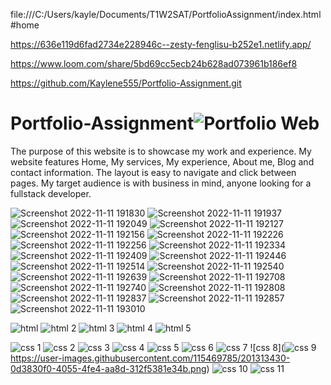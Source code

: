 file:///C:/Users/kayle/Documents/T1W2SAT/PortfolioAssignment/index.html#home

https://636e119d6fad2734e228946c--zesty-fenglisu-b252e1.netlify.app/

https://www.loom.com/share/5bd69cc5ecb24b628ad073961b186ef8

https://github.com/Kaylene555/Portfolio-Assignment.git

# Portfolio-Assignment![Portfolio Web](https://user-images.githubusercontent.com/115469785/201305574-e905a3e8-8f76-4263-8b3e-dbf0d4fc340e.png)

The purpose of this website is to showcase my work and experience.
My website features Home, My services, My experience, About me, Blog and contact information.
The layout is easy to navigate and click between pages.
My target audience is with business in mind, anyone looking for a fullstack developer.

![Screenshot 2022-11-11 191830](https://user-images.githubusercontent.com/115469785/201307941-c8a03c3a-3be9-4929-8688-c03d113ce7de.png)
![Screenshot 2022-11-11 191937](https://user-images.githubusercontent.com/115469785/201308084-c746d071-7e7f-454d-a039-d532f2d3f342.png)
![Screenshot 2022-11-11 192049](https://user-images.githubusercontent.com/115469785/201308321-ad2d3b0c-9e9a-4974-a7e1-00368e9b68f4.png)
![Screenshot 2022-11-11 192127](https://user-images.githubusercontent.com/115469785/201308440-e177433a-e29a-45a7-a522-9b94c2a18cc2.png)
![Screenshot 2022-11-11 192156](https://user-images.githubusercontent.com/115469785/201308569-ce1af2e7-014a-474f-8929-3a286ff8772c.png)
![Screenshot 2022-11-11 192226](https://user-images.githubusercontent.com/115469785/201308631-2b20d173-7eac-44de-a01c-471c7c5c2103.png)
![Screenshot 2022-11-11 192256](https://user-images.githubusercontent.com/115469785/201308736-70dcc44f-123f-420c-a084-b56d5061d8f8.png)
![Screenshot 2022-11-11 192334](https://user-images.githubusercontent.com/115469785/201308872-7965cd13-6b9f-471f-b4ac-fd563605ffd9.png)
![Screenshot 2022-11-11 192409](https://user-images.githubusercontent.com/115469785/201309009-ae004006-1cb8-48d8-8d45-816969448b7a.png)
![Screenshot 2022-11-11 192446](https://user-images.githubusercontent.com/115469785/201309143-acbf62ff-599b-45e1-972c-f90e6b1baf7c.png)
![Screenshot 2022-11-11 192514](https://user-images.githubusercontent.com/115469785/201309229-a6481a6f-6c5a-44d6-bca6-450602551b29.png)
![Screenshot 2022-11-11 192540](https://user-images.githubusercontent.com/115469785/201309311-08cc698d-c829-48d8-8c38-e017439f13f4.png)
![Screenshot 2022-11-11 192639](https://user-images.githubusercontent.com/115469785/201309480-a026425e-d1a0-4bf0-a4ab-a0c12db2ff02.png)
![Screenshot 2022-11-11 192708](https://user-images.githubusercontent.com/115469785/201309605-781053f5-740e-49cb-82b3-8d40efee2159.png)
![Screenshot 2022-11-11 192740](https://user-images.githubusercontent.com/115469785/201309748-21c05ff0-bec5-47ee-8241-08f6321c779a.png)
![Screenshot 2022-11-11 192808](https://user-images.githubusercontent.com/115469785/201309841-3f32a9f0-2204-4255-8f11-b589fa70194c.png)
![Screenshot 2022-11-11 192837](https://user-images.githubusercontent.com/115469785/201309944-e6d94dd4-81f4-4d19-b117-ee1139a3854e.png)
![Screenshot 2022-11-11 192857](https://user-images.githubusercontent.com/115469785/201310014-40eed056-c411-4b4f-8fbe-cef92c5ac723.png)
![Screenshot 2022-11-11 193010](https://user-images.githubusercontent.com/115469785/201310287-f5e06ec7-3791-4e5e-9842-0ffd4ae5de90.png)

![html](https://user-images.githubusercontent.com/115469785/201311226-cb6c923f-413c-474a-9937-d76a81cea6c9.png)
![html 2](https://user-images.githubusercontent.com/115469785/201311360-468fc598-6c77-498d-b59e-a0391341c9e0.png)
![html 3](https://user-images.githubusercontent.com/115469785/201311455-9f1a1ad9-4422-434c-b154-b17a6ac4dff0.png)
![html 4](https://user-images.githubusercontent.com/115469785/201311570-355eba73-3446-4af6-9a12-8a3bc6f7ceba.png)
![html 5](https://user-images.githubusercontent.com/115469785/201311812-af9cad06-bdd8-4120-b77c-f2a1de4840c6.png)

![css 1](https://user-images.githubusercontent.com/115469785/201313131-cee7f3c1-7314-410e-b189-2ad9c320a158.png)
![css 2](https://user-images.githubusercontent.com/115469785/201313175-93ec322f-6300-4795-9069-525c61160908.png)
![css 3](https://user-images.githubusercontent.com/115469785/201313203-fc628708-5fc5-4ee4-a1ac-d99352b4f0f1.png)
![css 4](https://user-images.githubusercontent.com/115469785/201313222-89308549-3130-4259-9c24-58bc73d4b346.png)
![css 5](https://user-images.githubusercontent.com/115469785/201313245-12d19908-6436-4972-89fe-26a55844ed2c.png)
![css 6](https://user-images.githubusercontent.com/115469785/201313258-984d0aa1-79e9-499c-9067-cd9d12ea86d3.png)
![css 7](https://user-images.githubusercontent.com/115469785/201313276-527a8b9a-2bfc-40dd-ae90-d4e31e3ae6db.png)
![css 8](![css 9](https://user-images.githubusercontent.com/115469785/201313530-8c9cf6bd-2a5e-4ab0-8baf-c562b78ab55a.png)
https://user-images.githubusercontent.com/115469785/201313430-0d3830f0-4055-4fe4-aa8d-312f5381e34b.png)
![css 10](https://user-images.githubusercontent.com/115469785/201313696-b1128ca8-ff5f-4720-bd62-238b0db0504a.png)
![css 11](https://user-images.githubusercontent.com/115469785/201313812-2d129022-7dea-4561-bdc2-fd33d35202b0.png)
